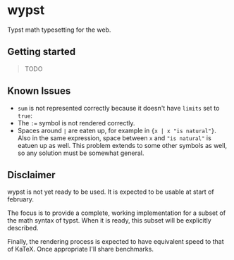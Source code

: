 # wypst
Typst math typesetting for the web.

## Getting started
> TODO

## Known Issues
- `sum` is not represented correctly because it doesn't have `limits` set to `true`:
- The `:=` symbol is not rendered correctly.
- Spaces around `∣` are eaten up, for example in `{x | x "is natural"}`. Also in the same expression, space between `x` and `"is natural"` is eatuen up as well. This problem extends to some other symbols as well, so any solution must be somewhat general.

## Disclaimer
wypst is not yet ready to be used. It is expected to be usable at start of february.

The focus is to provide a complete, working implementation for a subset of the math syntax of typst. When it is ready, this subset will be explicitly described.

Finally, the rendering process is expected to have equivalent speed to that of KaTeX. Once appropriate I'll share benchmarks.
